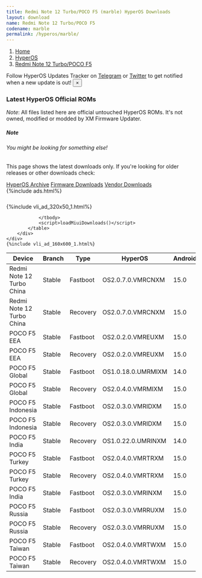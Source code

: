 ```yaml
---
title: Redmi Note 12 Turbo/POCO F5 (marble) HyperOS Downloads
layout: download
name: Redmi Note 12 Turbo/POCO F5
codename: marble
permalink: /hyperos/marble/
---
```

<nav aria-label="breadcrumb">
    <ol class="breadcrumb">
        <li class="breadcrumb-item"><a href="/">Home</a></li>
        <li class="breadcrumb-item"><a href="/hyperos/">HyperOS</a></li>
        <li class="breadcrumb-item active" aria-current="page"><a href="/hyperos/marble/">Redmi Note 12 Turbo/POCO F5</a></li>
    </ol>
</nav>
<div class="alert alert-primary alert-dismissible fade show" role="alert">
    Follow HyperOS Updates Tracker on <a href="https://t.me/MIUIUpdatesTracker" class="alert-link">Telegram</a>
     or <a href="https://twitter.com/MiFwUpdater" class="alert-link">Twitter</a> to get notified when a new update is out!
    <button type="button" class="close" data-dismiss="alert" aria-label="Close">
        <span aria-hidden="true">&times;</span>
    </button>
</div>

### Latest HyperOS Official ROMs
*Note*: All files listed here are official untouched HyperOS ROMs. It's not owned, modified or modded by XM Firmware Updater.
<div class="card">
  <div class="card-body">
    <h5 class="card-title">Note</h5>
    <h6 class="card-subtitle mb-2 text-muted">You might be looking for something else!</h6>
    <p class="card-text">This page shows the latest downloads only.
     If you're looking for older releases or other downloads check:</p>
    <a href="/archive/hyperos/marble/" class="card-link">HyperOS Archive</a>
    <a href="/firmware/marble/" class="card-link">Firmware Downloads</a>
    <a href="/vendor/marble/" class="card-link">Vendor Downloads</a>
  </div>
</div>
{%include ads.html%}
<div class="row justify-content-center">
    <div class="col-10">
        <div class="table-responsive-md" style="margin-top: 25px;">
            {%include vli_ad_320x50_1.html%}
            <table id="miui" class="display dt-responsive nowrap compact table table-striped table-hover table-sm">
                <thead class="thead-dark">
                    <tr>
                        <th data-ref="device">Device</th>
                        <th data-ref="branch">Branch</th>
                        <th data-ref="type">Type</th>
                        <th data-ref="miui">HyperOS</th>
                        <th data-ref="android">Android</th>
                        <th data-ref="size">Size</th>
                        <th data-ref="size">Date</th>
                        <th data-ref="link">Link</th>
                    </tr>
                </thead>
                <tbody>
                <tr><td>Redmi Note 12 Turbo China</td><td>Stable</td><td>Fastboot</td><td>OS2.0.7.0.VMRCNXM</td><td>15.0</td><td>7.8 GB</td><td>2025-05-20</td><td><a href="/hyperos/marble/stable/OS2.0.7.0.VMRCNXM/">Download</a></td></tr>
<tr><td>Redmi Note 12 Turbo China</td><td>Stable</td><td>Recovery</td><td>OS2.0.7.0.VMRCNXM</td><td>15.0</td><td>6.3 GB</td><td>2025-06-03</td><td><a href="/hyperos/marble/stable/OS2.0.7.0.VMRCNXM/">Download</a></td></tr>
<tr><td>POCO F5 EEA</td><td>Stable</td><td>Fastboot</td><td>OS2.0.2.0.VMREUXM</td><td>15.0</td><td>7.4 GB</td><td>2025-04-18</td><td><a href="/hyperos/marble/stable/OS2.0.2.0.VMREUXM/">Download</a></td></tr>
<tr><td>POCO F5 EEA</td><td>Stable</td><td>Recovery</td><td>OS2.0.2.0.VMREUXM</td><td>15.0</td><td>5.5 GB</td><td>2025-05-13</td><td><a href="/hyperos/marble/stable/OS2.0.2.0.VMREUXM/">Download</a></td></tr>
<tr><td>POCO F5 Global</td><td>Stable</td><td>Fastboot</td><td>OS1.0.18.0.UMRMIXM</td><td>14.0</td><td>7.8 GB</td><td>2025-03-19</td><td><a href="/hyperos/marble/stable/OS1.0.18.0.UMRMIXM/">Download</a></td></tr>
<tr><td>POCO F5 Global</td><td>Stable</td><td>Recovery</td><td>OS2.0.4.0.VMRMIXM</td><td>15.0</td><td>5.5 GB</td><td>2025-04-24</td><td><a href="/hyperos/marble/stable/OS2.0.4.0.VMRMIXM/">Download</a></td></tr>
<tr><td>POCO F5 Indonesia</td><td>Stable</td><td>Fastboot</td><td>OS2.0.3.0.VMRIDXM</td><td>15.0</td><td>7.7 GB</td><td>2025-04-21</td><td><a href="/hyperos/marble/stable/OS2.0.3.0.VMRIDXM/">Download</a></td></tr>
<tr><td>POCO F5 Indonesia</td><td>Stable</td><td>Recovery</td><td>OS2.0.3.0.VMRIDXM</td><td>15.0</td><td>5.5 GB</td><td>2025-05-13</td><td><a href="/hyperos/marble/stable/OS2.0.3.0.VMRIDXM/">Download</a></td></tr>
<tr><td>POCO F5 India</td><td>Stable</td><td>Recovery</td><td>OS1.0.22.0.UMRINXM</td><td>14.0</td><td>4.9 GB</td><td>2025-04-02</td><td><a href="/hyperos/marble/stable/OS1.0.22.0.UMRINXM/">Download</a></td></tr>
<tr><td>POCO F5 Turkey</td><td>Stable</td><td>Fastboot</td><td>OS2.0.4.0.VMRTRXM</td><td>15.0</td><td>7.5 GB</td><td>2025-05-15</td><td><a href="/hyperos/marble/stable/OS2.0.4.0.VMRTRXM/">Download</a></td></tr>
<tr><td>POCO F5 Turkey</td><td>Stable</td><td>Recovery</td><td>OS2.0.4.0.VMRTRXM</td><td>15.0</td><td>5.5 GB</td><td>2025-06-10</td><td><a href="/hyperos/marble/stable/OS2.0.4.0.VMRTRXM/">Download</a></td></tr>
<tr><td>POCO F5 India</td><td>Stable</td><td>Fastboot</td><td>OS2.0.3.0.VMRINXM</td><td>15.0</td><td>6.8 GB</td><td>2025-04-18</td><td><a href="/hyperos/marble/stable/OS2.0.3.0.VMRINXM/">Download</a></td></tr>
<tr><td>POCO F5 Russia</td><td>Stable</td><td>Fastboot</td><td>OS2.0.3.0.VMRRUXM</td><td>15.0</td><td>8.4 GB</td><td>2025-04-21</td><td><a href="/hyperos/marble/stable/OS2.0.3.0.VMRRUXM/">Download</a></td></tr>
<tr><td>POCO F5 Russia</td><td>Stable</td><td>Recovery</td><td>OS2.0.3.0.VMRRUXM</td><td>15.0</td><td>5.4 GB</td><td>2025-04-29</td><td><a href="/hyperos/marble/stable/OS2.0.3.0.VMRRUXM/">Download</a></td></tr>
<tr><td>POCO F5 Taiwan</td><td>Stable</td><td>Fastboot</td><td>OS2.0.4.0.VMRTWXM</td><td>15.0</td><td>7.0 GB</td><td>2025-05-15</td><td><a href="/hyperos/marble/stable/OS2.0.4.0.VMRTWXM/">Download</a></td></tr>
<tr><td>POCO F5 Taiwan</td><td>Stable</td><td>Recovery</td><td>OS2.0.4.0.VMRTWXM</td><td>15.0</td><td>5.4 GB</td><td>2025-06-10</td><td><a href="/hyperos/marble/stable/OS2.0.4.0.VMRTWXM/">Download</a></td></tr>

                </tbody>
                <script>loadMiuiDownloads()</script>
            </table>
        </div>
    </div>
    {%include vli_ad_160x600_1.html%}
</div>

